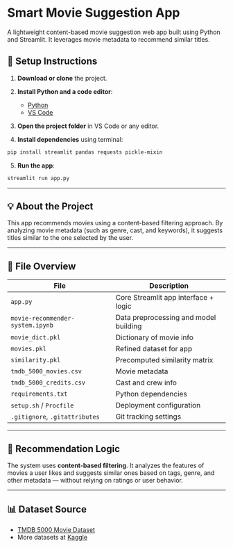 # Smart Movie Suggestion App

A lightweight content-based movie suggestion web app built using Python and Streamlit. It leverages movie metadata to recommend similar titles.

## 🔧 Setup Instructions

1. **Download or clone** the project.

2. **Install Python and a code editor**:
   - [Python](https://www.python.org/downloads/)
   - [VS Code](https://code.visualstudio.com/download)

3. **Open the project folder** in VS Code or any editor.

4. **Install dependencies** using terminal:

```bash
pip install streamlit pandas requests pickle-mixin
```

5. **Run the app**:

```bash
streamlit run app.py
```

---

## 💡 About the Project

This app recommends movies using a content-based filtering approach. By analyzing movie metadata (such as genre, cast, and keywords), it suggests titles similar to the one selected by the user.

---

## 📁 File Overview

| File | Description |
|------|-------------|
| `app.py` | Core Streamlit app interface + logic |
| `movie-recommender-system.ipynb` | Data preprocessing and model building |
| `movie_dict.pkl` | Dictionary of movie info |
| `movies.pkl` | Refined dataset for app |
| `similarity.pkl` | Precomputed similarity matrix |
| `tmdb_5000_movies.csv` | Movie metadata |
| `tmdb_5000_credits.csv` | Cast and crew info |
| `requirements.txt` | Python dependencies |
| `setup.sh` / `Procfile` | Deployment configuration |
| `.gitignore`, `.gitattributes` | Git tracking settings |

---

## 🧠 Recommendation Logic

The system uses **content-based filtering**. It analyzes the features of movies a user likes and suggests similar ones based on tags, genre, and other metadata — without relying on ratings or user behavior.

---

## 📊 Dataset Source

- [TMDB 5000 Movie Dataset](https://www.kaggle.com/datasets/tmdb/tmdb-movie-metadata)
- More datasets at [Kaggle](https://www.kaggle.com/datasets)


